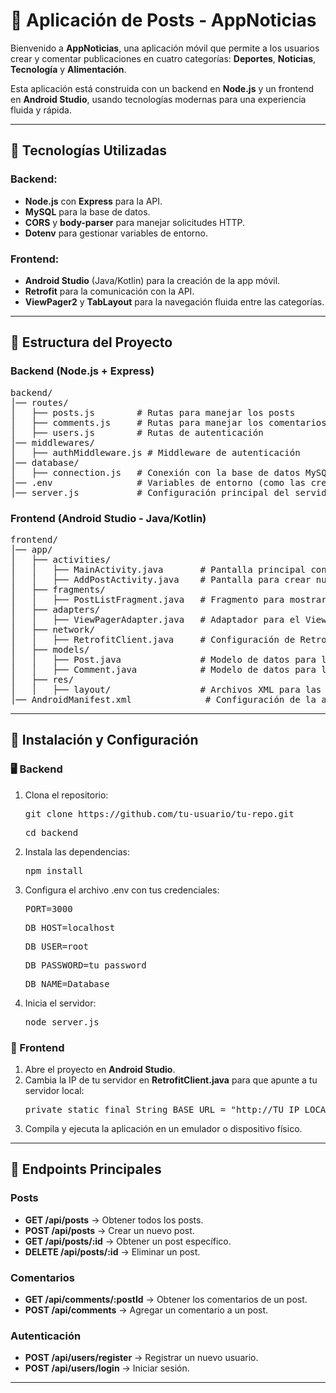 <h1>📱 <strong>Aplicación de Posts - AppNoticias</strong></h1>

<p>Bienvenido a <strong>AppNoticias</strong>, una aplicación móvil que permite a los usuarios crear y comentar publicaciones en cuatro categorías: <strong>Deportes</strong>, <strong>Noticias</strong>, <strong>Tecnología</strong> y <strong>Alimentación</strong>.</p>

<p>Esta aplicación está construida con un backend en <strong>Node.js</strong> y un frontend en <strong>Android Studio</strong>, usando tecnologías modernas para una experiencia fluida y rápida.</p>

<hr>

<h2>🚀 <strong>Tecnologías Utilizadas</strong></h2>

<h3><strong>Backend:</strong></h3>
<ul>
    <li><strong>Node.js</strong> con <strong>Express</strong> para la API.</li>
    <li><strong>MySQL</strong> para la base de datos.</li>
    <li><strong>CORS</strong> y <strong>body-parser</strong> para manejar solicitudes HTTP.</li>
    <li><strong>Dotenv</strong> para gestionar variables de entorno.</li>
</ul>

<h3><strong>Frontend:</strong></h3>
<ul>
    <li><strong>Android Studio</strong> (Java/Kotlin) para la creación de la app móvil.</li>
    <li><strong>Retrofit</strong> para la comunicación con la API.</li>
    <li><strong>ViewPager2</strong> y <strong>TabLayout</strong> para la navegación fluida entre las categorías.</li>
</ul>

<hr>

<h2>📂 <strong>Estructura del Proyecto</strong></h2>

<h3><strong>Backend (Node.js + Express)</strong></h3>
<pre>
backend/
│── routes/
│   ├── posts.js        # Rutas para manejar los posts
│   ├── comments.js     # Rutas para manejar los comentarios
│   ├── users.js        # Rutas de autenticación
│── middlewares/
│   ├── authMiddleware.js # Middleware de autenticación
│── database/
│   ├── connection.js   # Conexión con la base de datos MySQL
│── .env                # Variables de entorno (como las credenciales de la base de datos)
│── server.js           # Configuración principal del servidor
</pre>

<h3><strong>Frontend (Android Studio - Java/Kotlin)</strong></h3>
<pre>
frontend/
│── app/
│   ├── activities/
│   │   ├── MainActivity.java       # Pantalla principal con TabLayout
│   │   ├── AddPostActivity.java    # Pantalla para crear nuevos posts
│   ├── fragments/
│   │   ├── PostListFragment.java   # Fragmento para mostrar los posts por categoría
│   ├── adapters/
│   │   ├── ViewPagerAdapter.java   # Adaptador para el ViewPager2
│   ├── network/
│   │   ├── RetrofitClient.java     # Configuración de Retrofit para consumir la API
│   ├── models/
│   │   ├── Post.java               # Modelo de datos para los posts
│   │   ├── Comment.java            # Modelo de datos para los comentarios
│   ├── res/
│   │   ├── layout/                 # Archivos XML para las vistas
│── AndroidManifest.xml              # Configuración de la aplicación (permisos, actividades)
</pre>

<hr>

<h2>🔧 <strong>Instalación y Configuración</strong></h2>

<h3>🖥️ Backend</h3>
<ol>
    <li>Clona el repositorio:
        <pre>git clone https://github.com/tu-usuario/tu-repo.git</pre>
        <pre>cd backend</pre>
    </li>
    <li>Instala las dependencias:
        <pre>npm install</pre>
    </li>
    <li>Configura el archivo .env con tus credenciales:
        <pre>PORT=3000</pre>
        <pre>DB_HOST=localhost</pre>
        <pre>DB_USER=root</pre>
        <pre>DB_PASSWORD=tu_password</pre>
        <pre>DB_NAME=Database</pre>
    </li>
    <li>Inicia el servidor:
        <pre>node server.js</pre>
    </li>
</ol>

<h3>📱 Frontend</h3>
<ol>
    <li>Abre el proyecto en <strong>Android Studio</strong>.</li>
    <li>Cambia la IP de tu servidor en <strong>RetrofitClient.java</strong> para que apunte a tu servidor local:
        <pre>private static final String BASE_URL = "http://TU_IP_LOCAL:5000/";</pre>
    </li>
    <li>Compila y ejecuta la aplicación en un emulador o dispositivo físico.</li>
</ol>

<hr>

<h2>📌 <strong>Endpoints Principales</strong></h2>

<h3><strong>Posts</strong></h3>
<ul>
    <li><strong>GET /api/posts</strong> → Obtener todos los posts.</li>
    <li><strong>POST /api/posts</strong> → Crear un nuevo post.</li>
    <li><strong>GET /api/posts/:id</strong> → Obtener un post específico.</li>
    <li><strong>DELETE /api/posts/:id</strong> → Eliminar un post.</li>
</ul>

<h3><strong>Comentarios</strong></h3>
<ul>
    <li><strong>GET /api/comments/:postId</strong> → Obtener los comentarios de un post.</li>
    <li><strong>POST /api/comments</strong> → Agregar un comentario a un post.</li>
</ul>

<h3><strong>Autenticación</strong></h3>
<ul>
    <li><strong>POST /api/users/register</strong> → Registrar un nuevo usuario.</li>
    <li><strong>POST /api/users/login</strong> → Iniciar sesión.</li>
</ul>

<hr>



